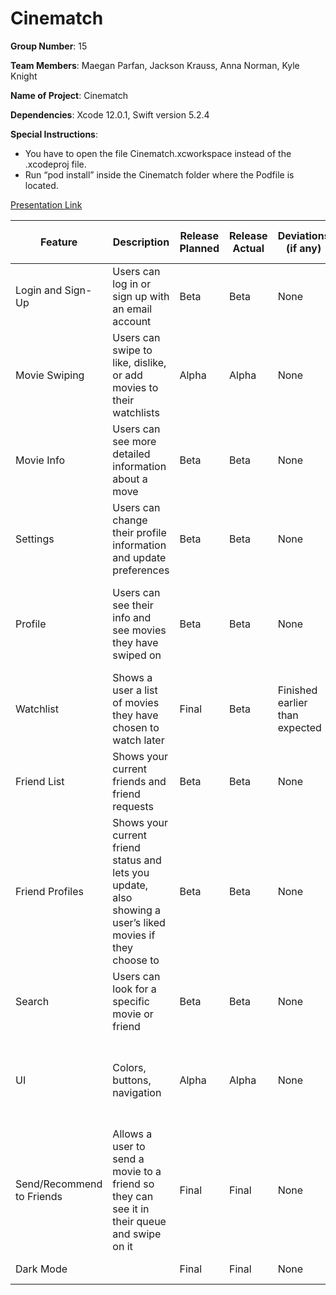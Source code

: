 # Cinematch

**Group Number**: 15

**Team Members**: Maegan Parfan, Jackson Krauss, Anna Norman, Kyle Knight

**Name of Project**: Cinematch

**Dependencies**: Xcode 12.0.1, Swift version 5.2.4

**Special Instructions**:

  * You have to open the file Cinematch.xcworkspace instead of the .xcodeproj file.
  * Run “pod install” inside the Cinematch folder where the Podfile is located.

[Presentation Link](https://docs.google.com/presentation/d/1y2wzdARMMxHXNcFbcoIJO1SvMwHYX1rJtmVTCqp5jTc/edit?usp=sharing)



| Feature                   | Description                                                                                                | Release Planned | Release Actual | Deviations (if any)            | Who/ Percentage worked on                         |
|---------------------------|------------------------------------------------------------------------------------------------------------|-----------------|----------------|--------------------------------|---------------------------------------------------|
| Login and Sign-Up         | Users can log in or sign up with an email account                                                          | Beta            | Beta           | None                           | Maegan (100%)                                     |
| Movie Swiping             | Users can swipe to like, dislike, or add movies to their watchlists                                        | Alpha           | Alpha          | None                           | Jackson (100%)                                    |
| Movie Info                | Users can see more detailed information about a move                                                       | Beta            | Beta           | None                           | Jackson (100%)                                    |
| Settings                  | Users can change their profile information and update preferences                                          | Beta            | Beta           | None                           | Anna (40%) Maegan (60%)                           |
| Profile                   | Users can see their info and see movies they have swiped on                                                | Beta            | Beta           | None                           | Jackson (35%) Maegan (30%) Anna (20%)<br>  Kyle (15%) |
| Watchlist                 | Shows a user a list of movies they have chosen to watch later                                              | Final           | Beta           | Finished earlier than expected | Jackson (80%) Anna (20%)                          |
| Friend List               | Shows your current friends and friend requests                                                             | Beta            | Beta           | None                           | Kyle (100%)                                       |
| Friend Profiles           | Shows your current friend status and lets you update, also showing a user’s liked movies if they choose to | Beta            | Beta           | None                           | Anna (50%)<br> Kyle (50%)                             |
| Search                    | Users can look for a specific movie or friend                                                              | Beta            | Beta           | None                           | Anna (100%)                                       |
| UI                        | Colors, buttons, navigation                                                                                | Alpha           | Alpha          | None                           | Anna (65%) Maegan (15%) Kyle (10%) Jackson (10%)  |
| Send/Recommend to Friends | Allows a user to send a movie to a friend so they can see it in their queue and swipe on it                | Final           | Final          | None                           | Jackson (50%) Kyle (50%)                          |
| Dark Mode                 |                                                                                                            | Final           | Final          | None                           | Maegan (100%)                                     |
